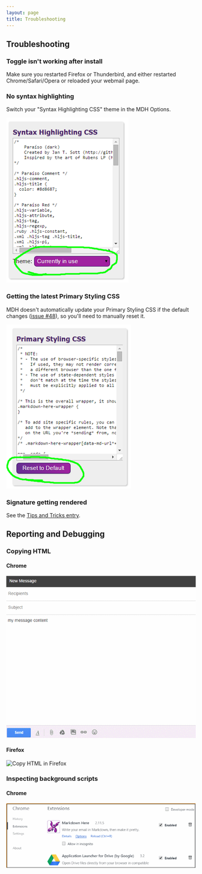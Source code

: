 ```yaml
---
layout: page
title: Troubleshooting
---
```

## Troubleshooting


### Toggle isn't working after install

Make sure you restarted Firefox or Thunderbird, and either restarted Chrome/Safari/Opera or reloaded your webmail page.


### No syntax highlighting

Switch your "Syntax Highlighting CSS" theme in the MDH Options.

![syntax highlighting theme change](images/syntax-highlighting-theme-switch.png)


### Getting the latest Primary Styling CSS

MDH doesn't automatically update your Primary Styling CSS if the default changes ([issue #48](https://github.com/adam-p/markdown-here/issues/48)), so you'll need to manually reset it.

![primary styling css reset](images/primary-styling-css-reset.png)


### Signature getting rendered

See the [Tips and Tricks entry](Tips-and-Tricks#using-email-signatures).


## Reporting and Debugging

### Copying HTML

#### Chrome

![copy html in Chrome](images/copyhtml-chrome.gif)

#### Firefox

![Copy HTML in Firefox](https://cloud.githubusercontent.com/assets/425687/5258239/e123f80e-79b7-11e4-9913-dd436db657fe.gif)

### Inspecting background scripts

#### Chrome

![inspect background scripts in Chrome](images/chrome-dev-background.gif)
